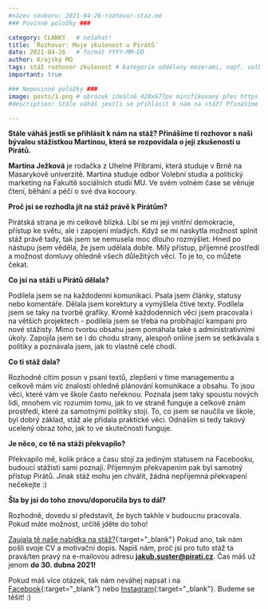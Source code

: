 ```yaml
---
#název souboru: 2021-04-26-rozhovor-staz.md
### Povinné položky ###

category: CLANKY   # nešahat!
title: ¨Rozhovor: Moje zkušenost u Pirátů¨
date: 2021-04-26   # formát YYYY-MM-DD
author: Krajský MO
tags: stáž rozhovor zkušenost # kategorie odděleny mezerami, např. volby zemědělství životní-prostředí piráti (viz https://jihomoravsky.pirati.cz/tags/)
important: true

### Nepovinné položky ###
image: posts/1.png # obrázek ideálně 420x677px minifikovaný přes https://tinypng.com/
#description: Stále váháš jestli se přihlásit k nám na stáž? Přinášíme ti rozhovor s naši bývalou stážistkou Martinou, která se rozpovídala o její zkušenosti u Pirátů. 

---
```

**Stále váháš jestli se přihlásit k nám na stáž? Přinášíme ti rozhovor s naši bývalou stážistkou Martinou, která se rozpovídala o její zkušenosti u Pirátů.** 

**Martina Ježková** je rodačka z Uhelné Příbrami, která studuje v Brně na Masarykově univerzitě. Martina studuje odbor Volební studia a politický marketing na Fakultě sociálních studií MU. Ve svém volném čase se věnuje čtení, běhání a péči o své dva kocoury. 

**Proč jsi se rozhodla jít na stáž právě k Pirátům?**

Pirátská strana je mi celkově blízká. Líbí se mi její vnitřní demokracie, přístup ke světu, ale i zapojení mladých. Když se mi naskytla možnost splnit stáž právě tady, tak jsem se nemusela moc dlouho rozmýšlet. Hned po nástupu jsem věděla, že jsem udělala dobře. Milý přístup, příjemné prostředí a možnost domluvy ohledně všech důležitých věcí. To je to, co můžete čekat. 

**Co jsi na stáži u Pirátů dělala?**

Podílela jsem se na každodenní komunikaci. Psala jsem články, statusy nebo komentáře. Dělala jsem korektury a vymýšlela čtivé texty. Podílela jsem se taky na tvorbě grafiky. Kromě každodenních věcí jsem pracovala i na větších projektech - podílela jsem se třeba na probíhající kampani pro nové stážisty. Mimo tvorbu obsahu jsem pomáhala také s administrativními úkoly. Zapojila jsem se i do chodu strany, alespoň online jsem se setkávala s politiky a poznávala jsem, jak to vlastně celé chodí. 

**Co ti stáž dala?**

Rozhodně cítím posun v psaní textů, zlepšení v time managementu a celkově mám víc znalostí ohledně plánování komunikace a obsahu. To jsou věci, které vám ve škole často neřeknou. Poznala jsem taky spoustu nových lidí, mnohem víc rozumím tomu, jak to ve straně funguje a celkově znám prostředí, které za samotnými politiky stojí. To, co jsem se naučila ve škole, byl dobrý základ, stáž ale přidala praktické věci. Odnáším si tedy takový ucelený obraz toho, jak to ve skutečnosti funguje. 

**Je něco, co tě na stáži překvapilo?** 

Překvapilo mě, kolik práce a času stojí za jediným statusem na Facebooku, budoucí stážisti sami poznají. Příjemným překvapením pak byl samotný přístup Pirátů. Jinak stáž mohu jen chválit, žádná nepříjemná překvapení nečekejte :)

**Šla by jsi do toho znovu/doporučila bys to dál?**

Rozhodně, dovedu si představit, že bych takhle v budoucnu pracovala. Pokud máte možnost, určitě jděte do toho!

[Zaujala tě naše nabídka na stáž?](https://jihomoravsky.pirati.cz/aktuality/staz.html){:target="_blank"} Pokud ano, tak nám pošli svoje CV a motivační dopis. Napiš nám, proč jsi pro tuto stáž ta pravá/ten pravý na e-mailovou adresu **jakub.suster@pirati.cz**. Čas máš už jenom **do 30. dubna 2021!**

Pokud máš více otázek, tak nám neváhej napsat i na [Facebook](https://www.facebook.com/CPS.JMK){:target="_blank"} nebo [Instagram](https://www.instagram.com/piratijmk/){:target="_blank"}. Budeme se těšit! :) 



